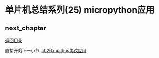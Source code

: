 # 单片机总结系列(25) micropython应用

## next_chapter

[返回目录](./../README.md)

直接开始下一小节: [ch26.modbus协议应用](./ch26.modbus_protocol.md)
